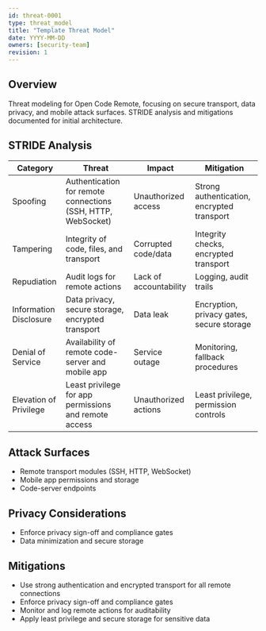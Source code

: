 ```yaml
---
id: threat-0001
type: threat_model
title: "Template Threat Model"
date: YYYY-MM-DD
owners: [security-team]
revision: 1
---
```



## Overview
Threat modeling for Open Code Remote, focusing on secure transport, data privacy, and mobile attack surfaces. STRIDE analysis and mitigations documented for initial architecture.

## STRIDE Analysis

| Category | Threat | Impact | Mitigation |
|----------|--------|--------|------------|
| Spoofing | Authentication for remote connections (SSH, HTTP, WebSocket) | Unauthorized access | Strong authentication, encrypted transport |
| Tampering | Integrity of code, files, and transport | Corrupted code/data | Integrity checks, encrypted transport |
| Repudiation | Audit logs for remote actions | Lack of accountability | Logging, audit trails |
| Information Disclosure | Data privacy, secure storage, encrypted transport | Data leak | Encryption, privacy gates, secure storage |
| Denial of Service | Availability of remote code-server and mobile app | Service outage | Monitoring, fallback procedures |
| Elevation of Privilege | Least privilege for app permissions and remote access | Unauthorized actions | Least privilege, permission controls |


## Attack Surfaces
- Remote transport modules (SSH, HTTP, WebSocket)
- Mobile app permissions and storage
- Code-server endpoints


## Privacy Considerations
- Enforce privacy sign-off and compliance gates
- Data minimization and secure storage


## Mitigations
- Use strong authentication and encrypted transport for all remote connections
- Enforce privacy sign-off and compliance gates
- Monitor and log remote actions for auditability
- Apply least privilege and secure storage for sensitive data
